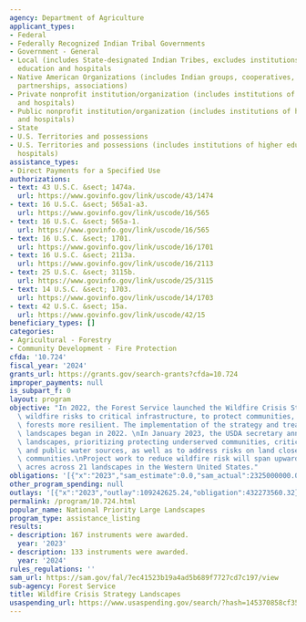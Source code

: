 ```yaml
---
agency: Department of Agriculture
applicant_types:
- Federal
- Federally Recognized Indian Tribal Governments
- Government - General
- Local (includes State-designated Indian Tribes, excludes institutions of higher
  education and hospitals
- Native American Organizations (includes Indian groups, cooperatives, corporations,
  partnerships, associations)
- Private nonprofit institution/organization (includes institutions of higher education
  and hospitals)
- Public nonprofit institution/organization (includes institutions of higher education
  and hospitals)
- State
- U.S. Territories and possessions
- U.S. Territories and possessions (includes institutions of higher education and
  hospitals)
assistance_types:
- Direct Payments for a Specified Use
authorizations:
- text: 43 U.S.C. &sect; 1474a.
  url: https://www.govinfo.gov/link/uscode/43/1474
- text: 16 U.S.C. &sect; 565a1-a3.
  url: https://www.govinfo.gov/link/uscode/16/565
- text: 16 U.S.C. &sect; 565a-1.
  url: https://www.govinfo.gov/link/uscode/16/565
- text: 16 U.S.C. &sect; 1701.
  url: https://www.govinfo.gov/link/uscode/16/1701
- text: 16 U.S.C. &sect; 2113a.
  url: https://www.govinfo.gov/link/uscode/16/2113
- text: 25 U.S.C. &sect; 3115b.
  url: https://www.govinfo.gov/link/uscode/25/3115
- text: 14 U.S.C. &sect; 1703.
  url: https://www.govinfo.gov/link/uscode/14/1703
- text: 42 U.S.C. &sect; 15a.
  url: https://www.govinfo.gov/link/uscode/42/15
beneficiary_types: []
categories:
- Agricultural - Forestry
- Community Development - Fire Protection
cfda: '10.724'
fiscal_year: '2024'
grants_url: https://grants.gov/search-grants?cfda=10.724
improper_payments: null
is_subpart_f: 0
layout: program
objective: "In 2022, the Forest Service launched the Wildfire Crisis Strategy to addresses\
  \ wildfire risks to critical infrastructure, to protect communities, and to make\
  \ forests more resilient. The implementation of the strategy and treatment of selected\
  \ landscapes began in 2022. \nIn January 2023, the USDA secretary announced 11 additional\
  \ landscapes, prioritizing protecting underserved communities, critical infrastructure,\
  \ and public water sources, as well as to address risks on land close to tribal\
  \ communities.\nProject work to reduce wildfire risk will span upward of 45 million\
  \ acres across 21 landscapes in the Western United States."
obligations: '[{"x":"2023","sam_estimate":0.0,"sam_actual":2325000000.0,"usa_spending_actual":362951676.89},{"x":"2024","sam_estimate":0.0,"sam_actual":210543117.0,"usa_spending_actual":211398117.61},{"x":"2025","sam_estimate":0.0,"sam_actual":220000000.0,"usa_spending_actual":4293437.11}]'
other_program_spending: null
outlays: '[{"x":"2023","outlay":109242625.24,"obligation":432273560.32},{"x":"2024","outlay":27537137.31,"obligation":136707797.16},{"x":"2025","outlay":1520.18,"obligation":3269164.55}]'
permalink: /program/10.724.html
popular_name: National Priority Large Landscapes
program_type: assistance_listing
results:
- description: 167 instruments were awarded.
  year: '2023'
- description: 133 instruments were awarded.
  year: '2024'
rules_regulations: ''
sam_url: https://sam.gov/fal/7ec41523b19a4ad5b689f7727cd7c197/view
sub-agency: Forest Service
title: Wildfire Crisis Strategy Landscapes
usaspending_url: https://www.usaspending.gov/search/?hash=145370858cf35242e763c68fc91850bd
---
```

